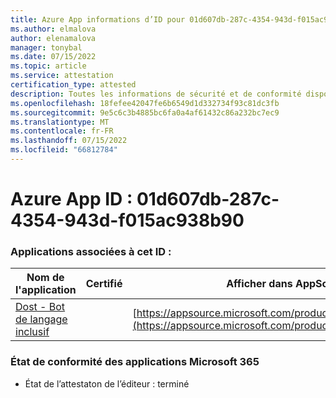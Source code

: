 ```yaml
---
title: Azure App informations d’ID pour 01d607db-287c-4354-943d-f015ac938b90
ms.author: elmalova
author: elenamalova
manager: tonybal
ms.date: 07/15/2022
ms.topic: article
ms.service: attestation
certification_type: attested
description: Toutes les informations de sécurité et de conformité disponibles pour 01d607db-287c-4354-943d-f015ac938b90.
ms.openlocfilehash: 18fefee42047fe6b6549d1d332734f93c81dc3fb
ms.sourcegitcommit: 9e5c6c3b4885bc6fa0a4af61432c86a232bc7ec9
ms.translationtype: MT
ms.contentlocale: fr-FR
ms.lasthandoff: 07/15/2022
ms.locfileid: "66812784"
---
```

# <a name="azure-app-id-01d607db-287c-4354-943d-f015ac938b90"></a>Azure App ID : 01d607db-287c-4354-943d-f015ac938b90


### <a name="apps-associated-with-this-id"></a>Applications associées à cet ID :
| **Nom de l'application** | **Certifié** | **Afficher dans AppSource** |
|--------------|---------------|-----------------------|
| [Dost - Bot de langage inclusif](../forward/WA200004214.md) |  | [https://appsource.microsoft.com/product/office/WA200004214](https://appsource.microsoft.com/product/office/WA200004214) |

### <a name="microsoft-365-app-compliance-status"></a>État de conformité des applications Microsoft 365
- État de l’attestaton de l’éditeur : terminé
